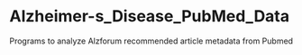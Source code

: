 # Alzheimer-s_Disease_PubMed_Data
Programs to analyze Alzforum recommended article metadata from Pubmed
